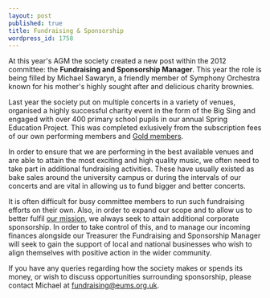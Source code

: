 ```yaml
---
layout: post
published: true
title: Fundraising & Sponsorship
wordpress_id: 1758
---
```


At this year's AGM the society created a new post within the 2012 committee:
the **Fundraising and Sponsorship Manager**. This year the role is being filled
by Michael Sawaryn, a friendly member of Symphony Orchestra known for his
mother's highly sought after and delicious charity brownies.

Last year the society put on multiple concerts in a variety of venues,
organised a highly successful charity event in the form of the Big Sing and
engaged with over 400 primary school pupils in our annual Spring Education
Project. This was completed exlusively from the subscription fees of our own
performing members and [Gold members](/support-us/individual/).

In order to ensure that we are performing in the best available venues and are
able to attain the most exciting and high quality music, we often need to take
part in additional fundraising activities. These have usually existed as bake
sales around the university campus or during the intervals of our concerts and
are vital in allowing us to fund bigger and better concerts.

It is often difficult for busy committee members to run such fundraising
efforts on their own. Also, in order to expand our scope and to allow us to
better fulfil [our mission](/about-us/), we always seek to attain
additional corporate sponsorship. In order to take control of this, and to
manage our incoming finances alongside our Treasurer the Fundraising and
Sponsorship Manager will seek to gain the support of local and national
businesses who wish to align themselves with positive action in the wider
community.

If you have any queries regarding how the society makes or spends its money, or wish to discuss opportunities surrounding sponsorship, please contact Michael at [fundraising@eums.org.uk](mailto:fundraising@eums.org.uk).
